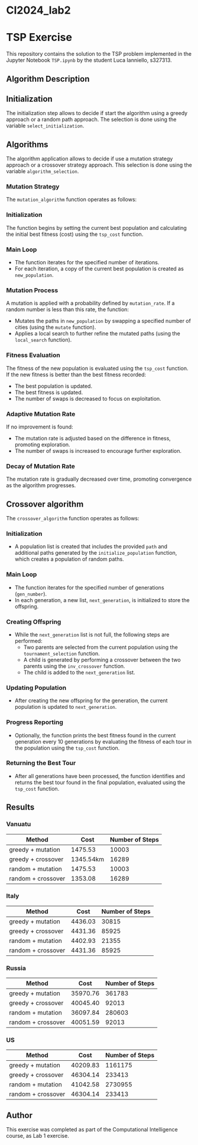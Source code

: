 # CI2024_lab2
# TSP Exercise

This repository contains the solution to the TSP problem implemented in the Jupyter Notebook `TSP.ipynb` by the student Luca Ianniello, s327313.

## Algorithm Description

## Initialization
The initialization step allows to decide if start the algorithm using a greedy approach or a random path approach. The selection is done using the variable `select_initialization`. 

## Algorithms
The algorithm application allows to decide if use a mutation strategy approach or a crossover strategy approach. This selection is done using the variable `algorithm_selection`.

### Mutation Strategy
The `mutation_algorithm` function operates as follows:

### Initialization
The function begins by setting the current best population and calculating the initial best fitness (cost) using the `tsp_cost` function.

### Main Loop
- The function iterates for the specified number of iterations.
- For each iteration, a copy of the current best population is created as `new_population`.

### Mutation Process
A mutation is applied with a probability defined by `mutation_rate`. If a random number is less than this rate, the function:
- Mutates the paths in `new_population` by swapping a specified number of cities (using the `mutate` function).
- Applies a local search to further refine the mutated paths (using the `local_search` function).

### Fitness Evaluation
The fitness of the new population is evaluated using the `tsp_cost` function. If the new fitness is better than the best fitness recorded:
- The best population is updated.
- The best fitness is updated.
- The number of swaps is decreased to focus on exploitation.

### Adaptive Mutation Rate
If no improvement is found:
- The mutation rate is adjusted based on the difference in fitness, promoting exploration.
- The number of swaps is increased to encourage further exploration.

### Decay of Mutation Rate
The mutation rate is gradually decreased over time, promoting convergence as the algorithm progresses.

## Crossover algorithm
The `crossover_algorithm` function operates as follows:

### Initialization
- A population list is created that includes the provided `path` and additional paths generated by the `initialize_population` function, which creates a population of random paths.

### Main Loop
- The function iterates for the specified number of generations (`gen_number`).
- In each generation, a new list, `next_generation`, is initialized to store the offspring.

### Creating Offspring
- While the `next_generation` list is not full, the following steps are performed:
  - Two parents are selected from the current population using the `tournament_selection` function.
  - A child is generated by performing a crossover between the two parents using the `inv_crossover` function.
  - The child is added to the `next_generation` list.

### Updating Population
- After creating the new offspring for the generation, the current population is updated to `next_generation`.

### Progress Reporting
- Optionally, the function prints the best fitness found in the current generation every 10 generations by evaluating the fitness of each tour in the population using the `tsp_cost` function.

### Returning the Best Tour
- After all generations have been processed, the function identifies and returns the best tour found in the final population, evaluated using the `tsp_cost` function.

## Results

### Vanuatu

| Method                 | Cost | Number of Steps |
|------------------------|------|-----------------|
| greedy + mutation       |  1475.53    |    10003            |
| greedy + crossover      |  1345.54km  |    16289            |
| random + mutation       |   1475.53   |    10003            |
| random + crossover      |   1353.08   |    16289            |

### Italy

| Method                 | Cost | Number of Steps |
|------------------------|------|-----------------|
| greedy + mutation       |  4436.03   |    30815            |
| greedy + crossover      |  4431.36   |    85925            |
| random + mutation       |  4402.93   |    21355            |
| random + crossover      |  4431.36   |    85925            |

### Russia

| Method                 | Cost | Number of Steps |
|------------------------|------|-----------------|
| greedy + mutation       |  35970.76   |   361783            |
| greedy + crossover      |  40045.40   |   92013             |
| random + mutation       |  36097.84   |   280603            |
| random + crossover      |  40051.59   |   92013             |

### US

| Method                 | Cost | Number of Steps |
|------------------------|------|-----------------|
| greedy + mutation       |  40209.83   |   1161175           |
| greedy + crossover      |  46304.14   |   233413            |
| random + mutation       |  41042.58   |   2730955           |
| random + crossover      |  46304.14   |   233413            |


## Author

This exercise was completed as part of the Computational Intelligence course, as Lab 1 exercise.


